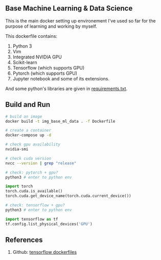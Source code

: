 ## Base Machine Learning & Data Science

This is the main docker setting up environement I've used so far for the purpose of learning and working by myself.

This dockerfile contains:

1. Python 3
2. Vim
3. Integrated NVIDIA GPU
4. Scikit-learn
5. Tensorflow (which supports GPU)
6. Pytorch (which supports GPU)
7. Jupyter notebook and some of its extensions.

And some python's libraries are given in [requirements.txt](./requirements.txt).

## Build and Run

``` bash
# build an image
docker build -t img_base_ml_data . -f Dockerfile

# create a container
docker-compose up -d
```

``` bash
# check gpu availability
nvidia-smi

# check cuda version
nvcc --version | grep "release"
```

``` python
# check: pytorch + gpu?
python3 # enter to python env

import torch
torch.cuda.is_available()
torch.cuda.get_device_name(torch.cuda.current_device())
```

``` python
# check: tensorflow + gpu?
python3 # enter to python env

import tensorflow as tf
tf.config.list_physical_devices('GPU')
```

## References

1. Github: [tensorflow dockerfiles](https://github.com/tensorflow/tensorflow/tree/master/tensorflow/tools/dockerfiles/dockerfiles)